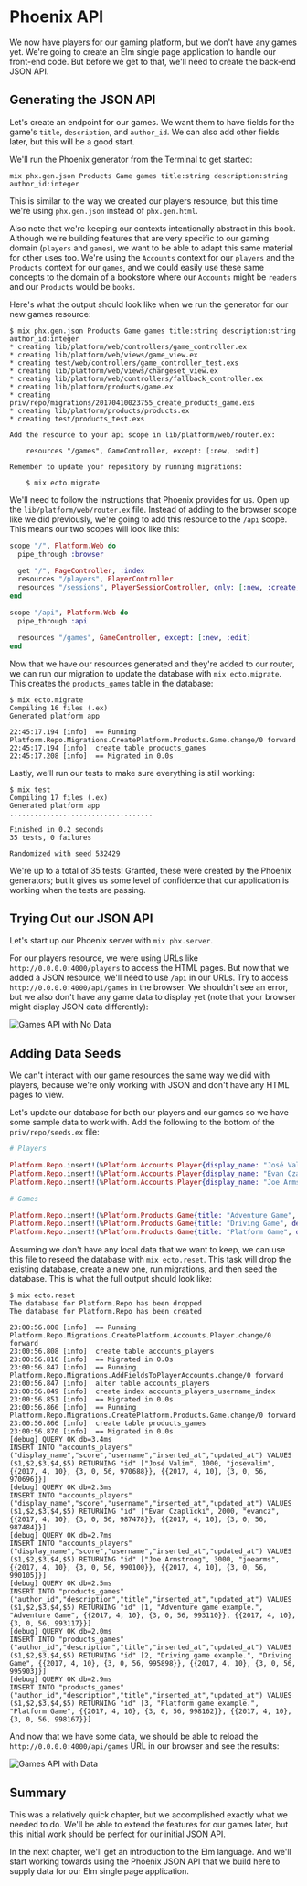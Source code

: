 # Phoenix API

We now have players for our gaming platform, but we don't have any games yet.
We're going to create an Elm single page application to handle our front-end
code. But before we get to that, we'll need to create the back-end JSON API.

## Generating the JSON API

Let's create an endpoint for our games. We want them to have fields for the
game's `title`, `description`, and `author_id`. We can also add other fields
later, but this will be a good start.

We'll run the Phoenix generator from the Terminal to get started:

```shell
mix phx.gen.json Products Game games title:string description:string author_id:integer
```

This is similar to the way we created our players resource, but this time we're
using `phx.gen.json` instead of `phx.gen.html`.

Also note that we're keeping our contexts intentionally abstract in this book.
Although we're building features that are very specific to our gaming domain
(`players` and `games`), we want to be able to adapt this same material for
other uses too. We're using the `Accounts` context for our `players` and the
`Products` context for our `games`, and we could easily use these same concepts
to the domain of a bookstore where our `Accounts` might be `readers` and our
`Products` would be `books`.

Here's what the output should look like when we run the generator for our new
games resource:

```shell
$ mix phx.gen.json Products Game games title:string description:string author_id:integer
* creating lib/platform/web/controllers/game_controller.ex
* creating lib/platform/web/views/game_view.ex
* creating test/web/controllers/game_controller_test.exs
* creating lib/platform/web/views/changeset_view.ex
* creating lib/platform/web/controllers/fallback_controller.ex
* creating lib/platform/products/game.ex
* creating priv/repo/migrations/20170410023755_create_products_game.exs
* creating lib/platform/products/products.ex
* creating test/products_test.exs

Add the resource to your api scope in lib/platform/web/router.ex:

    resources "/games", GameController, except: [:new, :edit]

Remember to update your repository by running migrations:

    $ mix ecto.migrate
```

We'll need to follow the instructions that Phoenix provides for us. Open up the
`lib/platform/web/router.ex` file. Instead of adding to the browser scope like
we did previously, we're going to add this resource to the `/api` scope. This
means our two scopes will look like this:

```elixir
scope "/", Platform.Web do
  pipe_through :browser

  get "/", PageController, :index
  resources "/players", PlayerController
  resources "/sessions", PlayerSessionController, only: [:new, :create, :delete]
end

scope "/api", Platform.Web do
  pipe_through :api

  resources "/games", GameController, except: [:new, :edit]
end
```

Now that we have our resources generated and they're added to our router, we
can run our migration to update the database with `mix ecto.migrate`. This
creates the `products_games` table in the database:

```shell
$ mix ecto.migrate
Compiling 16 files (.ex)
Generated platform app

22:45:17.194 [info]  == Running Platform.Repo.Migrations.CreatePlatform.Products.Game.change/0 forward
22:45:17.194 [info]  create table products_games
22:45:17.208 [info]  == Migrated in 0.0s
```

Lastly, we'll run our tests to make sure everything is still working:

```shell
$ mix test
Compiling 17 files (.ex)
Generated platform app
...................................

Finished in 0.2 seconds
35 tests, 0 failures

Randomized with seed 532429
```

We're up to a total of 35 tests! Granted, these were created by the Phoenix
generators; but it gives us some level of confidence that our application is
working when the tests are passing.

## Trying Out our JSON API

Let's start up our Phoenix server with `mix phx.server`.

For our players resource, we were using URLs like `http://0.0.0.0:4000/players`
to access the HTML pages. But now that we added a JSON resource, we'll need to
use `/api` in our URLs. Try to access `http://0.0.0.0:4000/api/games` in the
browser. We shouldn't see an error, but we also don't have any game data to
display yet (note that your browser might display JSON data differently):

![Games API with No Data](images/phoenix_api/games_api_with_no_data.png)

## Adding Data Seeds

We can't interact with our game resources the same way we did with players,
because we're only working with JSON and don't have any HTML pages to view.

Let's update our database for both our players and our games so we have some
sample data to work with. Add the following to the bottom of the
`priv/repo/seeds.ex` file:

```elixir
# Players

Platform.Repo.insert!(%Platform.Accounts.Player{display_name: "José Valim", username: "josevalim", password: "josevalim", score: 1000})
Platform.Repo.insert!(%Platform.Accounts.Player{display_name: "Evan Czaplicki", username: "evancz", password: "evancz", score: 2000})
Platform.Repo.insert!(%Platform.Accounts.Player{display_name: "Joe Armstrong", username: "joearms", password: "joearms", score: 3000})

# Games

Platform.Repo.insert!(%Platform.Products.Game{title: "Adventure Game", description: "Adventure game example.", author_id: 1})
Platform.Repo.insert!(%Platform.Products.Game{title: "Driving Game", description: "Driving game example.", author_id: 2})
Platform.Repo.insert!(%Platform.Products.Game{title: "Platform Game", description: "Platform game example.", author_id: 3})
```

Assuming we don't have any local data that we want to keep, we can use this
file to reseed the database with `mix ecto.reset`. This task will drop the
existing database, create a new one, run migrations, and then seed the
database. This is what the full output should look like:

```shell
$ mix ecto.reset
The database for Platform.Repo has been dropped
The database for Platform.Repo has been created

23:00:56.808 [info]  == Running Platform.Repo.Migrations.CreatePlatform.Accounts.Player.change/0 forward
23:00:56.808 [info]  create table accounts_players
23:00:56.816 [info]  == Migrated in 0.0s
23:00:56.847 [info]  == Running Platform.Repo.Migrations.AddFieldsToPlayerAccounts.change/0 forward
23:00:56.847 [info]  alter table accounts_players
23:00:56.849 [info]  create index accounts_players_username_index
23:00:56.851 [info]  == Migrated in 0.0s
23:00:56.866 [info]  == Running Platform.Repo.Migrations.CreatePlatform.Products.Game.change/0 forward
23:00:56.866 [info]  create table products_games
23:00:56.870 [info]  == Migrated in 0.0s
[debug] QUERY OK db=3.4ms
INSERT INTO "accounts_players" ("display_name","score","username","inserted_at","updated_at") VALUES ($1,$2,$3,$4,$5) RETURNING "id" ["José Valim", 1000, "josevalim", {{2017, 4, 10}, {3, 0, 56, 970688}}, {{2017, 4, 10}, {3, 0, 56, 970696}}]
[debug] QUERY OK db=2.3ms
INSERT INTO "accounts_players" ("display_name","score","username","inserted_at","updated_at") VALUES ($1,$2,$3,$4,$5) RETURNING "id" ["Evan Czaplicki", 2000, "evancz", {{2017, 4, 10}, {3, 0, 56, 987478}}, {{2017, 4, 10}, {3, 0, 56, 987484}}]
[debug] QUERY OK db=2.7ms
INSERT INTO "accounts_players" ("display_name","score","username","inserted_at","updated_at") VALUES ($1,$2,$3,$4,$5) RETURNING "id" ["Joe Armstrong", 3000, "joearms", {{2017, 4, 10}, {3, 0, 56, 990100}}, {{2017, 4, 10}, {3, 0, 56, 990105}}]
[debug] QUERY OK db=2.5ms
INSERT INTO "products_games" ("author_id","description","title","inserted_at","updated_at") VALUES ($1,$2,$3,$4,$5) RETURNING "id" [1, "Adventure game example.", "Adventure Game", {{2017, 4, 10}, {3, 0, 56, 993110}}, {{2017, 4, 10}, {3, 0, 56, 993117}}]
[debug] QUERY OK db=2.0ms
INSERT INTO "products_games" ("author_id","description","title","inserted_at","updated_at") VALUES ($1,$2,$3,$4,$5) RETURNING "id" [2, "Driving game example.", "Driving Game", {{2017, 4, 10}, {3, 0, 56, 995898}}, {{2017, 4, 10}, {3, 0, 56, 995903}}]
[debug] QUERY OK db=2.9ms
INSERT INTO "products_games" ("author_id","description","title","inserted_at","updated_at") VALUES ($1,$2,$3,$4,$5) RETURNING "id" [3, "Platform game example.", "Platform Game", {{2017, 4, 10}, {3, 0, 56, 998162}}, {{2017, 4, 10}, {3, 0, 56, 998167}}]
```

And now that we have some data, we should be able to reload the
`http://0.0.0.0:4000/api/games` URL in our browser and see the results:

![Games API with Data](images/phoenix_api/games_api_with_data.png)

## Summary

This was a relatively quick chapter, but we accomplished exactly what we needed
to do. We'll be able to extend the features for our games later, but this
initial work should be perfect for our initial JSON API.

In the next chapter, we'll get an introduction to the Elm language. And we'll
start working towards using the Phoenix JSON API that we build here to supply
data for our Elm single page application.
